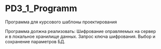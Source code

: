 # PD3_1_Programm
Программа для курсового шаблоны проектирования

Программа должна реализовать:
Шифрование оправляемых на сервер и в локальное хранилище данных.
Запрос ключа шифрования.
Выбор и сохранение параметров БД.